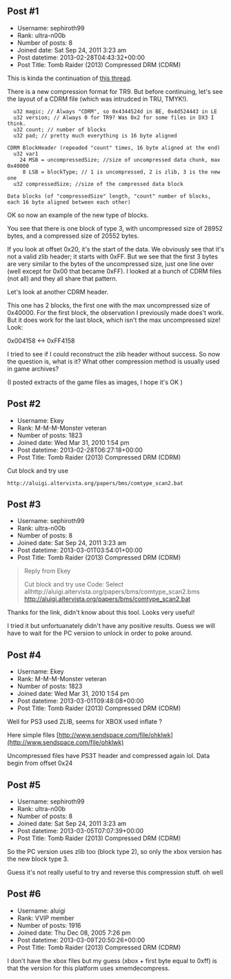 ## Post #1
- Username: sephiroth99
- Rank: ultra-n00b
- Number of posts: 8
- Joined date: Sat Sep 24, 2011 3:23 am
- Post datetime: 2013-02-28T04:43:32+00:00
- Post Title: Tomb Raider (2013) Compressed DRM (CDRM)

This is kinda the continuation of [this thread](http://forum.xentax.com/viewtopic.php?f=10&t=10174).

There is a new compression format for TR9. But before continuing, let's see the layout of a CDRM file (which was intrudced in TRU, TMYK!).

```
  u32 magic; // Always "CDRM", so 0x4344524d in BE, 0x4d524443 in LE
  u32 version; // Always 0 for TR9? Was 0x2 for some files in DX3 I think.
  u32 count; // number of blocks
  u32 pad; // pretty much everything is 16 byte aligned

CDRM BlockHeader (repeaded "count" times, 16 byte aligned at the end)
  u32 var1
    24 MSB = uncompressedSize; //size of uncompressed data chunk, max 0x40000
     8 LSB = blockType; // 1 is uncompressed, 2 is zlib, 3 is the new one
  u32 compressedSize; //size of the compressed data block

Data blocks (of "compressedSize" length, "count" number of blocks, each 16 byte aligned between each other)

```


OK so now an example of the new type of blocks.


You see that there is one block of type 3, with uncompressed size of 28952 bytes, and a compressed size of 20552 bytes.

If you look at offset 0x20, it's the start of the data. We obviously see that it's not a valid zlib header; it starts with 0xFF. But we see that the first 3 bytes are very similar to the bytes of the uncompressed size, just one line over (well except for 0x00 that became 0xFF). I looked at a bunch of CDRM files (not all) and they all share that pattern.

Let's look at another CDRM header.


This one has 2 blocks, the first one with the max uncompressed size of 0x40000. For the first block, the observation I previously made does't work. But it does work for the last block, which isn't the max uncompressed size! Look:


0x004158 <-> 0xFF4158

I tried to see if I could reconstruct the zlib header without success. So now the question is, what is it? What other compression method is usually used in game archives?

(I posted extracts of the game files as images, I hope it's OK   )
## Post #2
- Username: Ekey
- Rank: M-M-M-Monster veteran
- Number of posts: 1823
- Joined date: Wed Mar 31, 2010 1:54 pm
- Post datetime: 2013-02-28T06:27:18+00:00
- Post Title: Tomb Raider (2013) Compressed DRM (CDRM)

Cut block and try use

```
http://aluigi.altervista.org/papers/bms/comtype_scan2.bat
```
## Post #3
- Username: sephiroth99
- Rank: ultra-n00b
- Number of posts: 8
- Joined date: Sat Sep 24, 2011 3:23 am
- Post datetime: 2013-03-01T03:54:01+00:00
- Post Title: Tomb Raider (2013) Compressed DRM (CDRM)

> Reply from Ekey
>
> Cut block and try use
Code: Select allhttp://aluigi.altervista.org/papers/bms/comtype_scan2.bms
http://aluigi.altervista.org/papers/bms/comtype_scan2.bat

Thanks for the link, didn't know about this tool. Looks very useful!

I tried it but unfortuanately didn't have any positive results. Guess we will have to wait for the PC version to unlock in order to poke around.
## Post #4
- Username: Ekey
- Rank: M-M-M-Monster veteran
- Number of posts: 1823
- Joined date: Wed Mar 31, 2010 1:54 pm
- Post datetime: 2013-03-01T09:48:08+00:00
- Post Title: Tomb Raider (2013) Compressed DRM (CDRM)

Well for PS3 used ZLIB, seems for XBOX used inflate ?

Here simple files [http://www.sendspace.com/file/ohklwk](http://www.sendspace.com/file/ohklwk)

Uncompressed files have PS3T header and compressed again lol. Data begin from offset 0x24
## Post #5
- Username: sephiroth99
- Rank: ultra-n00b
- Number of posts: 8
- Joined date: Sat Sep 24, 2011 3:23 am
- Post datetime: 2013-03-05T07:07:39+00:00
- Post Title: Tomb Raider (2013) Compressed DRM (CDRM)

So the PC version uses zlib too (block type 2), so only the xbox version has the new block type 3.

Guess it's not really useful to try and reverse this compression stuff. oh well
## Post #6
- Username: aluigi
- Rank: VVIP member
- Number of posts: 1916
- Joined date: Thu Dec 08, 2005 7:26 pm
- Post datetime: 2013-03-09T20:50:26+00:00
- Post Title: Tomb Raider (2013) Compressed DRM (CDRM)

I don't have the xbox files but my guess (xbox + first byte equal to 0xff) is that the version for this platform uses xmemdecompress.
